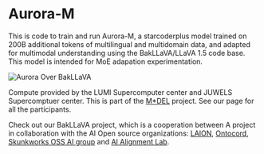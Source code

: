 #  Aurora-M

This is code to train and run Aurora-M, a starcoderplus model trained on 200B additional tokens of multilingual and multidomain data, and adapted for multimodal understanding using the BakLLaVA/LLaVA 1.5 code base. This model is intended for MoE adapation experimentation.

![Aurora Over BakLLaVA](https://github.com/ontocord/aurora-m/blob/main/Aurora_over_bakllava.png?raw=true)

Compute provided by the LUMI Supercomputer center and JUWELS Supercomptuer center. This is part of the [M*DEL](https://huggingface.co/Multi-Domain-Expert-Learning) project. See our page for all the participants. 

Check out our BakLLaVA project, which is a cooperation between A project in collaboration with the AI Open source organizations: [LAION](https://laion.ai), [Ontocord](https://ontocord.ai), [Skunkworks OSS AI group](https://huggingface.co/SkunkworksAI) and [AI Alignment Lab](https://github.com/Alignment-Lab-AI).
